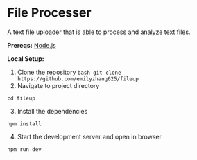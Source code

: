# File Processer
A text file uploader that is able to process and analyze text files.

**Prereqs:**
[Node.js](https://nodejs.org/)

**Local Setup:**

1. Clone the repository
`bash
git clone https://github.com/emilyzhang625/fileup`
3. Navigate to project directory

`cd fileup`

3. Install the dependencies

`npm install`

4. Start the development server and open in browser

`npm run dev`
